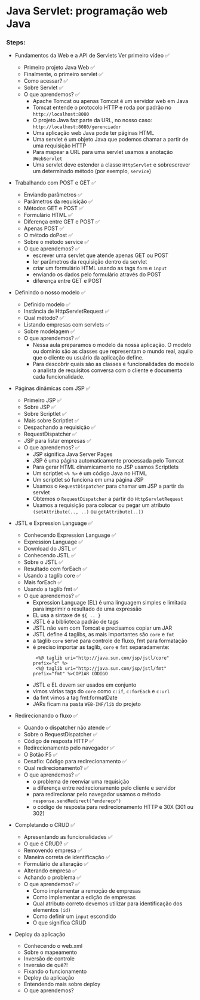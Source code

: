 # Java Servlet: programação web Java

### Steps:

- Fundamentos da Web e a API de Servlets Ver primeiro vídeo ✅
  - Primeiro projeto Java Web ✅
  - Finalmente, o primeiro servlet ✅
  - Como acessar? ✅
  - Sobre Servlet ✅
  - O que aprendemos? ✅
    - Apache Tomcat ou apenas Tomcat é um servidor web em Java
    - Tomcat entende o protocolo HTTP e roda por padrão no `http://localhost:8080`
    - O projeto Java faz parte da URL, no nosso caso: `http://localhost:8080/gerenciador`
    - Uma aplicação web Java pode ter páginas HTML
    - Uma servlet é um objeto Java que podemos chamar a partir de uma requisição HTTP
    - Para mapear a URL para uma servlet usamos a anotação `@WebServlet`
    - Uma servlet deve estender a classe `HttpServlet` e sobrescrever um determinado método (por exemplo, `service`)

- Trabalhando com POST e GET ✅
  - Enviando parâmetros ✅
  - Parâmetros da requisição ✅
  - Métodos GET e POST ✅
  - Formulário HTML ✅
  - Diferença entre GET e POST ✅
  - Apenas POST ✅
  - O método doPost ✅
  - Sobre o método service ✅
  - O que aprendemos? ✅
    - escrever uma servlet que atende apenas GET ou POST
    - ler parâmetros da requisição dentro da servlet
    - criar um formulário HTML usando as tags `form` e `input`
    - enviando os dados pelo formulário através do POST
    - diferença entre GET e POST

- Definindo o nosso modelo ✅
  - Definido modelo ✅
  - Instância de HttpServletRequest ✅
  - Qual método? ✅
  - Listando empresas com servlets ✅
  - Sobre modelagem ✅
  - O que aprendemos? ✅
    - Nessa aula preparamos o modelo da nossa aplicação. O modelo ou domínio são as classes que representam o mundo real, aquilo que o cliente ou usuário da aplicação define.
    - Para descobrir quais são as classes e funcionalidades do modelo o analista de requisitos conversa com o cliente e documenta cada funcionalidade.

- Páginas dinâmicas com JSP ✅
  - Primeiro JSP ✅
  - Sobre JSP ✅
  - Sobre Scriptlet ✅
  - Mais sobre Scriptlet ✅
  - Despachando a requisição ✅
  - RequestDispatcher ✅
  - JSP para listar empresas ✅
  - O que aprendemos? ✅
    - JSP significa Java Server Pages
    - JSP é uma página automaticamente processada pelo Tomcat
    - Para gerar HTML dinamicamente no JSP usamos Scriptlets
    - Um scriptlet `<% %>` é um código Java no HTML
    - Um scriptlet só funciona em uma página JSP
    - Usamos o `RequestDispatcher` para chamar um JSP a partir da servlet
    - Obtemos o `RequestDispatcher` a partir do `HttpServletRequest`
    - Usamos a requisição para colocar ou pegar um atributo `(setAttribute(.., ..)` ou `getAttribute(..))`

- JSTL e Expression Language ✅
  - Conhecendo Expression Language ✅
  - Expression Language ✅
  - Download do JSTL ✅
  - Conhecendo JSTL ✅
  - Sobre o JSTL ✅
  - Resultado com forEach ✅
  - Usando a taglib core ✅
  - Mais forEach ✅
  - Usando a taglib fmt ✅
  - O que aprendemos? ✅
    - Expression Language (EL) é uma linguagem simples e limitada para imprimir o resultado de uma expressão
    - EL usa a sintaxe de `${ .. }`
    - JSTL é a biblioteca padrão de tags
    - JSTL não vem com Tomcat e precisamos copiar um JAR
    - JSTL define 4 taglibs, as mais importantes são `core` e `fmt`
    - a taglib `core` serve para controle de fluxo, fmt para formatação
    - é preciso importar as taglib, `core` e `fmt` separadamente:
      ```
       <%@ taglib uri="http://java.sun.com/jsp/jstl/core" prefix="c" %>
       <%@ taglib uri="http://java.sun.com/jsp/jstl/fmt" prefix="fmt" %>COPIAR CÓDIGO
      ``` 
    - JSTL e EL devem ser usados em conjunto
    - vimos várias tags do `core` como `c:if`, `c:forEach` e `c:url`
    - da fmt vimos a tag fmt:formatDate
    - JARs ficam na pasta `WEB-INF/lib` do projeto

- Redirecionando o fluxo ✅
  - Quando o dispatcher não atende ✅
  - Sobre o RequestDispatcher ✅
  - Código de resposta HTTP ✅
  - Redirecionamento pelo navegador ✅
  - O Botão F5 ✅
  - Desafio: Código para redirecionamento ✅
  - Qual redirecionamento? ✅
  - O que aprendemos? ✅
    - o problema de reenviar uma requisição
    - a diferença entre redirecionamento pelo cliente e servidor
    - para redirecionar pelo navegador usamos o método `response.sendRedirect("endereço")`
    - o código de resposta para redirecionamento HTTP é 30X (301 ou 302)

- Completando o CRUD ✅
  - Apresentando as funcionalidades ✅
  - O que é CRUD? ✅
  - Removendo empresa ✅
  - Maneira correta de identificação ✅
  - Formulário de alteração ✅
  - Alterando empresa ✅
  - Achando o problema ✅
  - O que aprendemos? ✅
    - Como implementar a remoção de empresas
    - Como implementar a edição de empresas
    - Qual atributo correto devemos utilizar para identificação dos elementos `(id)`
    - Como definir um `input` escondido
    - O que significa CRUD

- Deploy da aplicação
  - Conhecendo o web.xml
  - Sobre o mapeamento
  - Inversão de controle
  - Inversão de quê?!
  - Fixando o funcionamento
  - Deploy da aplicação
  - Entendendo mais sobre deploy
  - O que aprendemos?
